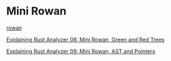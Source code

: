 # Mini Rowan

[rowan](https://github.com/rust-analyzer/rowan)  

[Explaining Rust Analyzer 08: Mini Rowan, Green and Red Trees](https://www.youtube.com/watch?v=n5LDjWIAByM&list=PLhb66M_x9UmrqXhQuIpWC5VgTdrGxMx3y&index=8&t=3656s)  

[Explaining Rust Analyzer 09: Mini Rowan, AST and Pointers](https://www.youtube.com/watch?v=Qe3sidZQt0c&list=PLhb66M_x9UmrqXhQuIpWC5VgTdrGxMx3y&index=9)